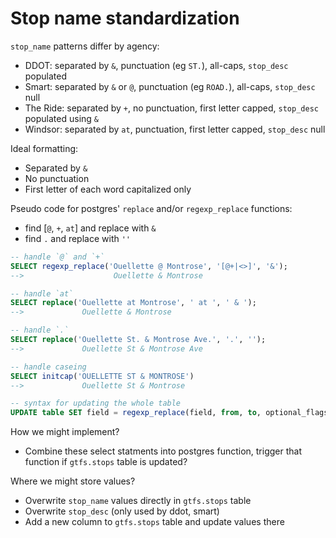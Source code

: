 # Stop name standardization

`stop_name` patterns differ by agency:
- DDOT: separated by `&`, punctuation (eg `ST.`), all-caps, `stop_desc` populated
- Smart: separated by `&` or `@`, punctuation (eg `ROAD.`), all-caps, `stop_desc` null
- The Ride: separated by `+`, no punctuation, first letter capped, `stop_desc` populated using `&`
- Windsor: separated by `at`, punctuation, first letter capped, `stop_desc` null

Ideal formatting: 
- Separated by `&`
- No punctuation
- First letter of each word capitalized only

Pseudo code for postgres' `replace` and/or `regexp_replace` functions:
- find [` @ `, ` + `, ` at `] and replace with ` & `
- find `.` and replace with `''`

```sql
-- handle `@` and `+`
SELECT regexp_replace('Ouellette @ Montrose', '[@+|<>]', '&');
-->                    Ouellette & Montrose

-- handle `at`
SELECT replace('Ouellette at Montrose', ' at ', ' & ');
-->             Ouellette & Montrose

-- handle `.`
SELECT replace('Ouellette St. & Montrose Ave.', '.', '');
-->             Ouellette St & Montrose Ave

-- handle caseing
SELECT initcap('OUELLETTE ST & MONTROSE')
-->             Ouellette St & Montrose

-- syntax for updating the whole table
UPDATE table SET field = regexp_replace(field, from, to, optional_flags);
```

How we might implement?
- Combine these select statments into postgres function, trigger that function if `gtfs.stops` table is updated?

Where we might store values?
- Overwrite `stop_name` values directly in `gtfs.stops` table
- Overwrite `stop_desc` (only used by ddot, smart)
- Add a new column to `gtfs.stops` table and update values there
